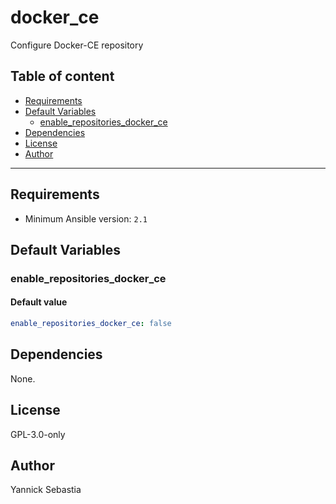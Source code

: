 # docker_ce

Configure Docker-CE repository

## Table of content

- [Requirements](#requirements)
- [Default Variables](#default-variables)
  - [enable_repositories_docker_ce](#enable_repositories_docker_ce)
- [Dependencies](#dependencies)
- [License](#license)
- [Author](#author)

---

## Requirements

- Minimum Ansible version: `2.1`

## Default Variables

### enable_repositories_docker_ce

#### Default value

```YAML
enable_repositories_docker_ce: false
```



## Dependencies

None.

## License

GPL-3.0-only

## Author

Yannick Sebastia
